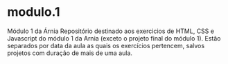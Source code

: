 # modulo.1
Módulo 1 da Árnia
Repositório destinado aos exercicios de HTML, CSS e Javascript do módulo 1 da Arnia (exceto o projeto final do módulo 1).
Estão separados por data da aula as quais os exercícios pertencem, salvos projetos com duração de mais de uma aula.
